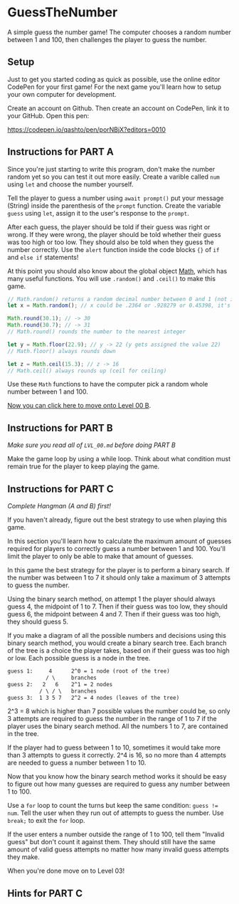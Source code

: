 # GuessTheNumber

A simple guess the number game! The computer chooses a random number between 1 and 100, then challenges the player to guess the number.

## Setup

Just to get you started coding as quick as possible, use the online editor CodePen for your first game! For the next game you'll learn how to setup your own computer for development.

Create an account on Github. Then create an account on CodePen, link it to your GitHub. Open this pen:

https://codepen.io/qashto/pen/porNBjX?editors=0010

## Instructions for PART A

Since you're just starting to write this program, don't make the number random yet so you can test it out more easily. Create a varible called `num` using `let` and choose the number yourself.

Tell the player to guess a number using `await prompt()` put your message (String) inside the parenthesis of the `prompt` function. Create the variable `guess` using `let`, assign it to the user's response to the `prompt`.

After each guess, the player should be told if their guess was right or wrong. If they were wrong, the player should be told whether their guess was too high or too low. They should also be told when they guess the number correctly. Use the `alert` function inside the code blocks `{}` of `if` and `else if` statements!

At this point you should also know about the global object [Math](https://developer.mozilla.org/en-US/docs/Web/JavaScript/Reference/Global_Objects/Math), which has many useful functions. You will use `.random()` and `.ceil()` to make this game.

```js
// Math.random() returns a random decimal number between 0 and 1 (not including 1)
let x = Math.random(); // x could be .2364 or .928279 or 0.45398, it's random!

Math.round(30.1); // -> 30
Math.round(30.7); // -> 31
// Math.round() rounds the number to the nearest integer

let y = Math.floor(22.9); // y -> 22 (y gets assigned the value 22)
// Math.floor() always rounds down

let z = Math.ceil(15.3); // z -> 16
// Math.ceil() always rounds up (ceil for ceiling)
```

Use these `Math` functions to have the computer pick a random whole number between 1 and 100.

[Now you can click here to move onto Level 00 B](https://github.com/quinton-ashley/IntroToJS#level-00-b).

## Instructions for PART B

_Make sure you read all of `LVL_00.md` before doing PART B_

Make the game loop by using a while loop. Think about what condition must remain true for the player to keep playing the game.

## Instructions for PART C

_Complete Hangman (A and B) first!_

If you haven't already, figure out the best strategy to use when playing this game.

In this section you'll learn how to calculate the maximum amount of guesses required for players to correctly guess a number between 1 and 100. You'll limit the player to only be able to make that amount of guesses.

In this game the best strategy for the player is to perform a binary search. If the number was between 1 to 7 it should only take a maximum of 3 attempts to guess the number.

Using the binary search method, on attempt 1 the player should always guess 4, the midpoint of 1 to 7. Then if their guess was too low, they should guess 6, the midpoint between 4 and 7. Then if their guess was too high, they should guess 5.

If you make a diagram of all the possible numbers and decisions using this binary search method, you would create a binary search tree. Each branch of the tree is a choice the player takes, based on if their guess was too high or low. Each possible guess is a node in the tree.

```txt
guess 1:     4      2^0 = 1 node (root of the tree)
            / \     branches
guess 2:   2   6    2^1 = 2 nodes
          / \ / \   branches
guess 3:  1 3 5 7   2^2 = 4 nodes (leaves of the tree)
```

2^3 = 8 which is higher than 7 possible values the number could be, so only 3 attempts are required to guess the number in the range of 1 to 7 if the player uses the binary search method. All the numbers 1 to 7, are contained in the tree.

If the player had to guess between 1 to 10, sometimes it would take more than 3 attempts to guess it correctly. 2^4 is 16, so no more than 4 attempts are needed to guess a number between 1 to 10.

Now that you know how the binary search method works it should be easy to figure out how many guesses are required to guess any number between 1 to 100.

Use a `for` loop to count the turns but keep the same condition: `guess != num`. Tell the user when they run out of attempts to guess the number. Use `break;` to exit the `for` loop.

If the user enters a number outside the range of 1 to 100, tell them "Invalid guess" but don't count it against them. They should still have the same amount of valid guess attempts no matter how many invalid guess attempts they make.

When you're done move on to Level 03!

## Hints for PART C
